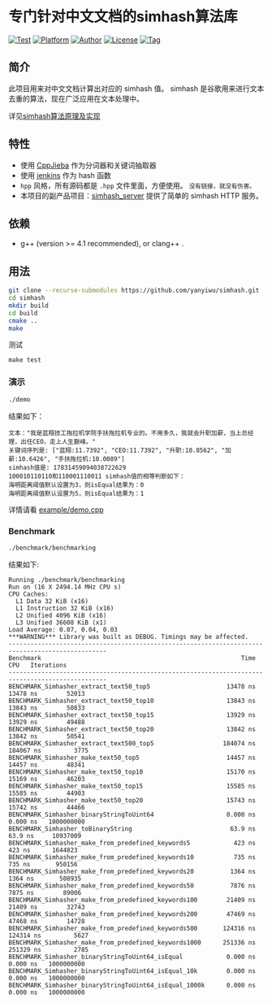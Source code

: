 # 专门针对中文文档的simhash算法库

[![Test](https://github.com/yanyiwu/simhash/actions/workflows/cmake.yml/badge.svg)](https://github.com/yanyiwu/simhash/actions/workflows/cmake.yml)
[![Platform](https://img.shields.io/badge/platform-Linux,macOS-green.svg?style=flat)](https://github.com/yanyiwu/simhash)
[![Author](https://img.shields.io/badge/author-@yanyiwu-blue.svg?style=flat)](http://yanyiwu.com/) 
[![License](https://img.shields.io/badge/license-MIT-yellow.svg?style=flat)](http://yanyiwu.mit-license.org)
[![Tag](https://img.shields.io/github/v/tag/yanyiwu/simhash.svg)](https://github.com/yanyiwu/simhash/releases)

## 简介

此项目用来对中文文档计算出对应的 simhash 值。 simhash 是谷歌用来进行文本去重的算法，现在广泛应用在文本处理中。

详见[simhash算法原理及实现]

## 特性

+ 使用 [CppJieba] 作为分词器和关键词抽取器
+ 使用 [jenkins] 作为 hash 函数
+ `hpp` 风格，所有源码都是 `.hpp` 文件里面，方便使用。 `没有链接，就没有伤害。`
+ 本项目的副产品项目：[simhash\_server] 提供了简单的 simhash HTTP 服务。

## 依赖

* g++ (version >= 4.1 recommended), or clang++ . 

## 用法

```sh
git clone --recurse-submodules https://github.com/yanyiwu/simhash.git
cd simhash
mkdir build
cd build
cmake ..
make
```

测试

```
make test
```

### 演示

```sh
./demo
```

结果如下：

```
文本："我是蓝翔技工拖拉机学院手扶拖拉机专业的。不用多久，我就会升职加薪，当上总经理，出任CEO，走上人生巅峰。"
关键词序列是: ["蓝翔:11.7392", "CEO:11.7392", "升职:10.8562", "加薪:10.6426", "手扶拖拉机:10.0089"]
simhash值是: 17831459094038722629
100010110110和110001110011 simhash值的相等判断如下：
海明距离阈值默认设置为3，则isEqual结果为：0
海明距离阈值默认设置为5，则isEqual结果为：1
```

详情请看 [example/demo.cpp](example/demo.cpp)

### Benchmark
```sh
./benchmark/benchmarking
```
结果如下:
```
Running ./benchmark/benchmarking
Run on (16 X 2494.14 MHz CPU s)
CPU Caches:
  L1 Data 32 KiB (x16)
  L1 Instruction 32 KiB (x16)
  L2 Unified 4096 KiB (x16)
  L3 Unified 36608 KiB (x1)
Load Average: 0.07, 0.04, 0.03
***WARNING*** Library was built as DEBUG. Timings may be affected.
-------------------------------------------------------------------------------------------------
Benchmark                                                       Time             CPU   Iterations
-------------------------------------------------------------------------------------------------
BENCHMARK_Simhasher_extract_text50_top5                     13478 ns        13478 ns        52013
BENCHMARK_Simhasher_extract_text50_top10                    13843 ns        13843 ns        50833
BENCHMARK_Simhasher_extract_text50_top15                    13929 ns        13929 ns        49488
BENCHMARK_Simhasher_extract_text50_top20                    13842 ns        13842 ns        50541
BENCHMARK_Simhasher_extract_text500_top5                   184074 ns       184067 ns         3775
BENCHMARK_Simhasher_make_text50_top5                        14457 ns        14457 ns        48341
BENCHMARK_Simhasher_make_text50_top10                       15170 ns        15169 ns        46203
BENCHMARK_Simhasher_make_text50_top15                       15585 ns        15585 ns        44903
BENCHMARK_Simhasher_make_text50_top20                       15743 ns        15742 ns        44466
BENCHMARK_Simhasher_binaryStringToUint64                    0.000 ns        0.000 ns   1000000000
BENCHMARK_Simhasher_toBinaryString                           63.9 ns         63.9 ns     10937009
BENCHMARK_Simhasher_make_from_predefined_keywords5            423 ns          423 ns      1644823
BENCHMARK_Simhasher_make_from_predefined_keywords10           735 ns          735 ns       950156
BENCHMARK_Simhasher_make_from_predefined_keywords20          1364 ns         1364 ns       508935
BENCHMARK_Simhasher_make_from_predefined_keywords50          7876 ns         7875 ns        89006
BENCHMARK_Simhasher_make_from_predefined_keywords100        21409 ns        21409 ns        32743
BENCHMARK_Simhasher_make_from_predefined_keywords200        47469 ns        47468 ns        14728
BENCHMARK_Simhasher_make_from_predefined_keywords500       124316 ns       124314 ns         5627
BENCHMARK_Simhasher_make_from_predefined_keywords1000      251336 ns       251329 ns         2785
BENCHMARK_Simhasher_binaryStringToUint64_isEqual            0.000 ns        0.000 ns   1000000000
BENCHMARK_Simhasher_binaryStringToUint64_isEqual_10k        0.000 ns        0.000 ns   1000000000
BENCHMARK_Simhasher_binaryStringToUint64_isEqual_1000k      0.000 ns        0.000 ns   1000000000
```



[simhash算法原理及实现]:http://yanyiwu.com/work/2014/01/30/simhash-shi-xian-xiang-jie.html
[CppJieba]:https://github.com/yanyiwu/cppjieba
[jenkins]:https://github.com/seomoz/simhash-cpp/blob/master/src/hashes/jenkins.h
[simhash\_server]:https://github.com/yanyiwu/simhash_server



